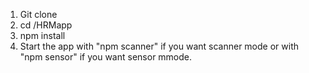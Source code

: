 1. Git clone
2. cd /HRMapp
3. npm install
4. Start the app with "npm scanner" if you want scanner mode or with "npm sensor" if you want sensor mmode.
